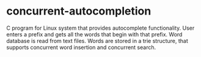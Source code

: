 # concurrent-autocompletion
C program for Linux system that provides autocomplete functionality. User enters a prefix and gets all the words that begin with that prefix. Word database is read from text files. Words are stored in a trie structure, that supports concurrent word insertion and concurrent search.
